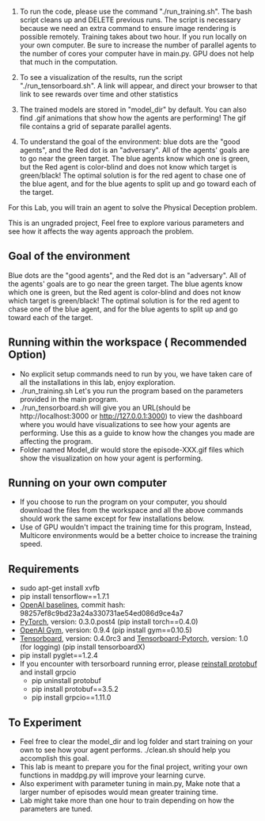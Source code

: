 1. To run the code, please use the command "./run_training.sh". The bash script cleans up and DELETE previous runs. The script is necessary because we need an extra command to ensure image rendering is possible remotely. Training takes about two hour. If you run locally on your own computer. Be sure to increase the number of parallel agents to the number of cores your computer have in main.py. GPU does not help that much in the computation.

2. To see a visualization of the results, run the script "./run_tensorboard.sh". A link will appear, and direct your browser to that link to see rewards over time and other statistics

3. The trained models are stored in "model_dir" by default. You can also find .gif animations that show how the agents are performing! The gif file contains a grid of separate parallel agents.

4. To understand the goal of the environment: blue dots are the "good agents", and the Red dot is an "adversary". All of the agents' goals are to go near the green target. The blue agents know which one is green, but the Red agent is color-blind and does not know which target is green/black! The optimal solution is for the red agent to chase one of the blue agent, and for the blue agents to split up and go toward each of the target.

For this Lab, you will train an agent to solve the Physical Deception problem.

This is an ungraded project, Feel free to explore various parameters and see how it affects the way agents approach the problem.

## Goal of the environment
Blue dots are the "good agents", and the Red dot is an "adversary". All of the agents' goals are to go near the green target. The blue agents know which one is green, but the Red agent is color-blind and does not know which target is green/black! The optimal solution is for the red agent to chase one of the blue agent, and for the blue agents to split up and go toward each of the target.

## Running within the workspace ( Recommended Option)
- No explicit setup commands need to run by you, we have taken care of all the installations in this lab, enjoy exploration.
- ./run_training.sh Let's you run the program based on the parameters provided in the main program.
- ./run_tensorboard.sh will give you an URL(should be http://localhost:3000 or http://127.0.0.1:3000) to view the dashboard where you would have visualizations to see how your agents are performing. Use this as a guide to know how the changes you made are affecting the program.
- Folder named Model_dir would store the episode-XXX.gif files which show the visualization on how your agent is performing.
## Running on your own computer
- If you choose to run the program on your computer, you should download the files from the workspace and all the above commands should work the same except for few installations below.
- Use of GPU wouldn't impact the training time for this program, Instead, Multicore environments would be a better choice to increase the training speed.

## Requirements
- sudo apt-get install xvfb
- pip install tensorflow==1.7.1
- [OpenAI baselines](https://github.com/openai/baselines), commit hash: 98257ef8c9bd23a24a330731ae54ed086d9ce4a7
- [PyTorch](http://pytorch.org/), version: 0.3.0.post4 (pip install torch==0.4.0)
- [OpenAI Gym](https://github.com/openai/gym), version: 0.9.4 (pip install gym==0.10.5)
- [Tensorboard](https://github.com/tensorflow/tensorboard), version: 0.4.0rc3 and [Tensorboard-Pytorch](https://github.com/lanpa/tensorboard-pytorch), version: 1.0 (for logging) (pip install tensorboardX)
- pip install pyglet==1.2.4
- If you encounter with tersorboard running error, please [reinstall protobuf](https://blog.csdn.net/liangllhahaha/article/details/104658397) and install grpcio
  - pip uninstall protobuf
  - pip install protobuf==3.5.2
  - pip install grpcio==1.11.0
## To Experiment
- Feel free to clear the model_dir and log folder and start training on your own to see how your agent performs. ./clean.sh should help you accomplish this goal.
- This lab is meant to prepare you for the final project, writing your own functions in maddpg.py will improve your learning curve.
- Also experiment with parameter tuning in main.py, Make note that a larger number of episodes would mean greater training time.
- Lab might take more than one hour to train depending on how the parameters are tuned.